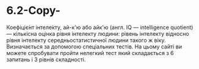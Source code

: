# 6.2-Copy-
Коефіціє́нт інтеле́кту, ай-к'ю або айк'ю (англ. IQ — intelligence quotient) — кількісна оцінка рівня інтелекту людини: рівень інтелекту відносно рівня інтелекту середньостатистичної людини такого ж віку. Визначається за допомогою спеціальних тестів.
На цьому сайті ви можете спробувати пройти нелегкий тест який складається з 6 запитань і 3 рівнів складності.
